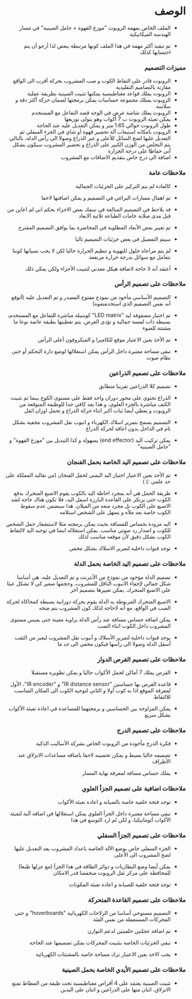 <h1 dir="rtl"> الوصف </h1>

<div dir="rtl">

- الملف الخاص بمهمة الروبوت "موزع القهوة + حامل الصينية" في مسار الهندسة الميكانيكية

- تم تنفيذ أكثر مهمة في هذا الملف كونها مرتبطة ببعض لذا أرجو أن يتم احتسابها كذلك


</div>

<h3 dir="rtl"> مميزات التصميم </h3>
<div dir="rtl">

- الروبوت قادر على التقاط الكوب و صب المشروب بحركة أقرب الى الواقع مقارنة بالتصاميم التقليدية
- الروبوت يملك قواعد مغناطيسية يمكنها تثبيت الصينية بطريقة عملية
- الروبوت يمتلك مجموعة حساسات يمكن برمجتها لضمان حركة أكثر دقة و سلاسة
- الروبوت يملك شاشة عرض في الوجه قصد التفاعل مع المستخدم
- يمكن تعبئة الروبوت ب 7 أكواب وهو يتولى توزيعها
- طول الروبوت حوالي 1.65 متر و يمكن التعديل عليه عند الحاجة
- الروبوت بامكانه استيعاب آلة تحضير قهوة أو شاي في الجزء السفلي ثم التعديل عليها لضخ السائل للأعلى و عبر الذراع وصولا الى رأس الدلة، بالتالي يتم التخلص من الوزن الكبير على الذراع و تحضير المشروب سيكون بشكل آني حفاظا على درجة الحرارة
- اضافة الى درج خاص بتقديم الاضافات مع المشروب
 </div>


<h3 dir="rtl"> ملاحظات عامة </h3>
<div dir="rtl">

- كالعادة لم يتم التركيز على الجزئيات الجمالية 
- تم اهمال مسارات البراغي في التصميم و يمكن اضافتها لاحقا
- قد يلاحظ في التصميم المبالغة في سمك بعض الاجزاء بحكم اني لم اعاين من قبل مدى صلابة خامات الطباعة ثلاثية الابعاد
- تم تغيير بعض الأبعاد المطلوبة في المحاضرة بما يوافق التصميم المقترح
- سيتم التفصيل في بعض جزئيات التصميم تاليا 
- لم يتم مراعاة حلول للتهوية و تنظيم الحرارة حاليا لكن لا يجب نسيانها كوننا نتعامل مع  سوائل بدرجة حرارة مرتفعة
- أعتقد أنه لا حاجة لاضافة هيكل معدني لتثبيت الأجزاء ولكن يمكن ذلك
 
  </div>


<h3 dir="rtl"> ملاحظات على تصميم الرأس </h3>
<div dir="rtl">

- التصميم الأساسي مأخود من نموذج مفتوح المصدر و تم التعديل عليه (أتوقع أنه نفس التصميم الذي استخدمتموه)
- تم اختيار مصفوفة ليد "LED matrix" كوسيلة مباشرة للتفاعل مع المستخدم، بسيطة ذات لمسة جمالية و تؤدي الغرض، يتم تغطيتها بطبقة عاتمة نوعا ما مشتتة للضوء
- تم الأخذ بعين الاعتبار موقع للكاميرا و الميكروفون أعلى الرأس
- تبقى مساحة معتبرة داخل الرأس يمكن استغلالها لوضع دارة التحكم أو حتى نظام صوت
  
  </div>

<h3 dir="rtl"> ملاحظات على تصميم الذراعين </h3>
<div dir="rtl">

- تصميم كلا الذراعين تقريبا متطابق
- الذراع تحتوي على محور دوران واحد فقط على مستوى الكوع بينما تم تثبيت الكتف مباشرة بالجزء العلوي، و هذا يعد كافي جدا للوظيفة المتوقعة من الروبوت و يعطي أيضا ثبات اكبر اثناء حركة الذراع و تحمل اوزان اثقل
- التصميم يسمح بتمرير اسلاك الكهرباء و انبوب نقل المشروب مخفية بشكل تام في الداخل بدون اعاقة لحركة الذراع 
- يمكن تركيب اليد (end effector) بسهولة و كذا التبديل بين "موزع القهوة" و "حامل الصينية"

  </div>


<h3 dir="rtl"> ملاحظات على تصميم اليد الخاصة بحمل الفنجان </h3>
<div dir="rtl">

- تم الأخد بعين الاعتبار اختيار اليد اليمنى لحمل الفنجان (من تقاليد المملكة على حد علمي :)      )
- طريقة الحمل هي أنه بمجرد احاطة اليد بالكوب يقوم الاصبع المتحرك بدفع الكوب حتى يرتكز على القاعدة البارزة اسفل اليد، فلا تكون هناك حاجة لشد الاصبع على الكوب بل مجرد منعه من الميلان. هدا سيضمن عدم سقوط الكوب خاصة بعد ملأه و يسهل على الشخص استلامه
- اليد مزودة بحساس للمسافة بحيث يمكن برمجته مثلا لاستشعار حمل الشخص للكوب و اصدار رد صوتي مناسب. يمكن استغلاله ايضا في توجيه اليد لالتقاط الكوب بشكل دقيق لأن موقعه مناسب لذلك
- توجد قنوات داخلية لتمرير الاسلاك بشكل مخفي

  </div>


<h3 dir="rtl"> ملاحظات على تصميم اليد الخاصة بحمل الدلة </h3>
<div dir="rtl">

- تصميم الدلة مؤخود من نموذج من الأنترنت و تم التعديل عليه. هي أساسا شكل جمالي لإخفاء الانبوب الناقل للمشروب، وحجمها صغير كي لا تشكل عبئا على الاصبع المتحرك. يمكن تغييرها بتصميم آخر
- الاصبع المتحرك المربوطة به الدلة يقوم بحركة دورانية بسيطة كمحاكاة لحركة الصب في الواقع، مع أنه لاحاجة لذلك كون المشروب يتم ضخه
- يمكن اضافة حساس مسافة عند رأس الدلة بزاوية معينة حتى يقيس مستوى المشروب داخل الكوب اثناء الصب
- يوجد قنوات داخلية لتمرير الأسلاك و أنبوب نقل المشروب ليعبر من الثقب أسفل الدلة وصولا الى رأسها فيكون مخفي الى حد ما

  </div>

<h3 dir="rtl"> ملاحظات على تصميم القرص الدوار </h3>
<div dir="rtl">

- القرص يملك 7 أماكن لحمل الأكواب حاليا و يمكن تطويره مستقبلا
- قاعدة القرص بها حساسين "IR distance sensor" و "IR encoder"، الأول لمعرفة الموقع اذا به كوب أولا و الثاني لتوجيه الكوب الى المكان المناسب للالتقاط
- يمكن المزاوجة بين الحساسين و برمجتهما للمساعدة في اعادة تعبئة الأكواب بشكل سريع

  </div>

<h3 dir="rtl"> ملاحظات على تصميم الدرج </h3>
<div dir="rtl">

- فكرة الدرج مأخودة من الروبوت الخاص بشركة الأساليب الذكية
- تصميمه حاليا بسيط و يمكن تحسينه لاحقا باضافة مساعدات الانزلاق عند الأطراف
- يملك حساس مسافة لمعرفة نهاية المسار

  </div>

<h3 dir="rtl"> ملاحظات اضافية على تصميم الجزأ العلوي </h3>
<div dir="rtl">

- توجد فتحة خلفية خاصة بالصيانة و اعادة تعبئة الأكواب
- تبقى مساحة معتبرة داخل الجزأ العلوي يمكن استغلالها في اضافة آلية لتعبئة الأكواب أتوماتيكيا، و لكن لم ارد التوسع في هذا

  </div>

<h3 dir="rtl"> ملاحظات على تصميم الجزأ السفلي </h3>
<div dir="rtl">

- الجزء السفلي خاص بوضع الآلة الخاصة باعداد المشروب بعد التعديل عليها لضخ المشروب الى الأعلى
- يمكن أيضا وضع البطاريات و دوائر الطاقة في هذا الجزأ (مع عزلها طبعا) للمحافظة على مركز ثقل الروبوت منخفضا قدر الامكان
- توجد فتحة خلفية للصيانة و اعادة تعبئة المكونات

  </div>

<h3 dir="rtl"> ملاحظات على تصميم القاعدة المتحركة </h3>
<div dir="rtl">

- التصميم مستوحى أساسا من الزلاجات الكهربائية "hoverboards" و حتى المحركات المستعملة من نفس الفئة
- تم اضافة عجلتين خلفيتين لدعم التوازن
- تبقى الجزئيات الخاصة بتثبيت المحركات يمكن تصميمها عند الحاجة
- يجب الاخد بعين الاعتبار ترك مساحة خاصة بالمشتتات الكهربائية

  </div>

<h3 dir="rtl"> ملاحظات على تصميم الأيدي الخاصة بحمل الصينية </h3>
<div dir="rtl">

- تثبيت الصينية يعتمد على 4 أقراص مغناطيسية تحت طبقة من المطاط تمنع الانزلاق، اثنان منها على الذراعين و اثنان على اليدين

  </div>


